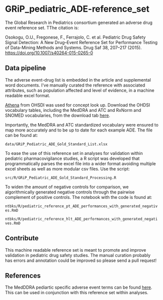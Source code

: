 # GRiP\_pediatric\_ADE-reference\_set

The Global Research in Pediatrics consortium generated an adverse drug event reference set. TThe citation is:

Osokogu, O.U., Fregonese, F., Ferrajolo, C. et al. Pediatric Drug Safety Signal Detection: A New Drug–Event Reference Set for Performance Testing of Data-Mining Methods and Systems. Drug Saf 38, 207–217 (2015). https://doi.org/10.1007/s40264-015-0265-0


## Data pipeline

The adverse event-drug list is embedded in the article and supplemental word documents. I've manually curated the reference with associated attributes, such as population affected and level of evidence, in a machine readable excel format. 

[Athena](http://athena.ohdsi.org/search-terms/terms) from OHSDI was used for concept look up. Download the OHDSI vocabulary tables, including the MedDRA and ATC and RxNorm and SNOMED vocabularies, from the download tab [here](https://athena.ohdsi.org/vocabulary/list).

Importantly, the MedDRA and ATC standardized vocabulary were ensured to map more accurately and to be up to date for each example ADE. The file can be found at:

`data/GRiP_Pediatric_ADE_Gold_Standard_List.xlsx`

To ease the use of this reference set in analyses for validation within pediatric pharmacovigilance studies, a R script was developed that programmatically parses the excel file into a wider format avoiding multiple excel sheets as well as more modular csv files. Use the script:

`src/R/GRiP_Pediatric_ADE_Gold_Standard_Processing.R`

To widen the amount of negative controls for comparison, we algorithmically generated negative controls through the pairwise complement of positive controls. The notebook with the code is found at:

`ntbks/R/pediatric_reference_pt_ADE_performances_with_generated_negatives.RmD`

`ntbks/R/pediatric_reference_hlt_ADE_performances_with_generated_negatives.RmD`

## Contribute

This machine readable reference set is meant to promote and improve validation in pediatric drug safety studies. The manual curation probably has errors and annotation could be improved so please send a pull request!

## References

The MedDDRA pediartic specific adverse event terms can be found [here](https://www.meddra.org/paediatric-and-gender-adverse-event-term-lists). This can be used in conjunction with this reference set within analyses. 



